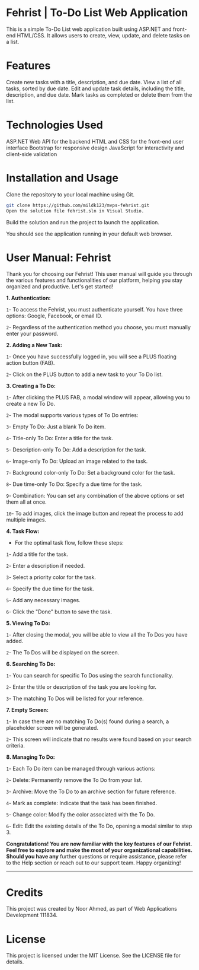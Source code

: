 # Fehrist | To-Do List Web Application
This is a simple To-Do List web application built using ASP.NET and front-end HTML/CSS. It allows users to create, view, update, and delete tasks on a list.

# Features
Create new tasks with a title, description, and due date.
View a list of all tasks, sorted by due date.
Edit and update task details, including the title, description, and due date.
Mark tasks as completed or delete them from the list.
# Technologies Used
ASP.NET Web API for the backend
HTML and CSS for the front-end user interface
Bootstrap for responsive design
JavaScript for interactivity and client-side validation
# Installation and Usage
Clone the repository to your local machine using Git.
``` bash
git clone https://github.com/mildk123/mvps-fehrist.git
Open the solution file fehrist.sln in Visual Studio.
```
Build the solution and run the project to launch the application.

You should see the application running in your default web browser.

# User Manual: **Fehrist**

Thank you for choosing our Fehrist! This user manual will guide you through the various features and functionalities of our platform, helping you stay organized and productive. Let's get started!

**1. Authentication:**

`1`- To access the Fehrist, you must authenticate yourself. You have three options: Google, Facebook, or email ID.

`2`- Regardless of the authentication method you choose, you must manually enter your password.

**2. Adding a New Task:**

`1`- Once you have successfully logged in, you will see a PLUS floating action button (FAB).

`2`- Click on the PLUS button to add a new task to your To Do list.

**3. Creating a To Do:**

`1`- After clicking the PLUS FAB, a modal window will appear, allowing you to create a new To Do.

`2`- The modal supports various types of To Do entries:

`3`- Empty To Do: Just a blank To Do item.

`4`- Title-only To Do: Enter a title for the task.

`5`- Description-only To Do: Add a description for the task.

`6`- Image-only To Do: Upload an image related to the task.

`7`- Background color-only To Do: Set a background color for the task.

`8`- Due time-only To Do: Specify a due time for the task.

`9`- Combination: You can set any combination of the above options or set them all at once.

`10`- To add images, click the image button and repeat the process to add multiple images.



**4. Task Flow:**

- For the optimal task flow, follow these steps:

`1`- Add a title for the task.

`2`- Enter a description if needed.

`3`- Select a priority color for the task.

`4`- Specify the due time for the task.

`5`- Add any necessary images.

`6`- Click the "Done" button to save the task.

**5. Viewing To Do:**

`1`- After closing the modal, you will be able to view all the To Dos you have added.

`2`- The To Dos will be displayed on the screen.

**6. Searching To Do:**

`1`- You can search for specific To Dos using the search functionality.

`2`- Enter the title or description of the task you are looking for.

`3`- The matching To Dos will be listed for your reference.

**7. Empty Screen:**

`1`- In case there are no matching To Do(s) found during a search, a placeholder screen will be generated.

`2`- This screen will indicate that no results were found based on your search criteria.

**8. Managing To Do:**

`1`- Each To Do item can be managed through various actions:

`2`- Delete: Permanently remove the To Do from your list.

`3`- Archive: Move the To Do to an archive section for future reference.

`4`- Mark as complete: Indicate that the task has been finished.

`5`- Change color: Modify the color associated with the To Do.

`6`- Edit: Edit the existing details of the To Do, opening a modal similar to step 3.

**Congratulations! You are now familiar with the key features of our Fehrist. Feel free to explore and make the most of your organizational capabilities. Should you have any** further questions or require assistance, please refer to the Help section or reach out to our support team. Happy organizing!

-------------------------------------------------------------------------------------------------------------

# Credits
This project was created by Noor Ahmed, as part of Web Applications Development 111834. 

# License
This project is licensed under the MIT License. See the LICENSE file for details.
